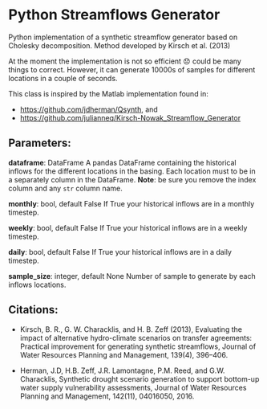 # Python Streamflows Generator
Python implementation of a synthetic streamflow generator based on Cholesky decomposition.
Method developed by Kirsch et al. (2013)

At the moment the implementation is not so efficient :disappointed: could be many things to correct. 
However, it can generate 10000s of samples for different locations in a couple of seconds.    

This class is inspired by the Matlab implementation found in:
* https://github.com/jdherman/Qsynth, and
* https://github.com/julianneq/Kirsch-Nowak_Streamflow_Generator

Parameters:
-----------
**dataframe**: DataFrame
                A pandas DataFrame containing the historical inflows for the different locations in the basing.
                Each location must to be in a separately column in the DataFrame.
                **Note**: be sure you remove the index column and any `str` column name.

**monthly**: bool, default False
            If True your historical inflows are in a monthly timestep.

**weekly**: bool, default False
            If True your historical inflows are in a weekly timestep.

**daily**: bool, default False
            If True your historical inflows are in a daily timestep.

**sample_size**: integer, default None
                Number of sample to generate by each inflows locations.

**Citations**:
--------------
* Kirsch, B. R., G. W. Characklis, and H. B. Zeff (2013), Evaluating the impact of alternative hydro-climate scenarios on transfer agreements:
  Practical improvement for generating synthetic streamflows, Journal of Water Resources Planning and Management, 139(4), 396–406.

* Herman, J.D, H.B. Zeff, J.R. Lamontagne, P.M. Reed, and G.W. Characklis, Synthetic drought scenario generation to support bottom-up
  water supply vulnerability assessments, Journal of Water Resources Planning and Management, 142(11), 04016050, 2016.
  
